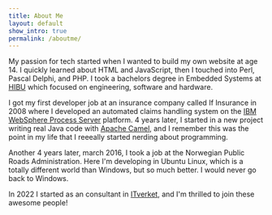 ```yaml
---
title: About Me
layout: default
show_intro: true
permalink: /aboutme/
---
```

My passion for tech started when I wanted to build my own website at age 14. I quickly learned about HTML and JavaScript, then I touched into Perl, Pascal Delphi, and PHP. I took a bachelors degree in Embedded Systems at [HIBU](https://www.usn.no/om-hsn/campus/kongsberg) which focused on engineering, software and hardware.

I got my first developer job at an insurance company called If Insurance in 2008 where I developed an automated claims handling system on the [IBM WebSphere Process Server](https://www-01.ibm.com/software/integration/wps) platform. 4 years later, I started in a new project writing real Java code with [Apache Camel](http://camel.apache.org), and I remember this was the point in my life that I reeeally started nerding about programming.

Another 4 years later, march 2016, I took a job at the Norwegian Public Roads Administration. Here I'm developing in Ubuntu Linux, which is a totally different world than Windows, but so much better. I would never go back to Windows.

In 2022 I started as an consultant in [ITverket](https://itverket.no), and I'm thrilled to join these awesome people!
